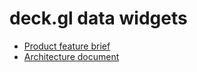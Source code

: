 # deck.gl data widgets

- [Product feature brief](https://docs.google.com/document/d/1ZWiVB_rgXf1WAEF1TjJgEHxp92kREYQrWG3O8jYV0Zk/edit)
- [Architecture document](https://app.shortcut.com/cartoteam/write/IkRvYyI6I3V1aWQgIjY2MzE1NDU0LTIyZTAtNDI4YS04NzMzLTc3YzZjN2I2MjVjYSI=?commentId=e509d33c6cdedf90599a5d3a937336d8e&commentThreadId=e7dbf03c9bd7b0fd3de40ebacbea67ee9)
